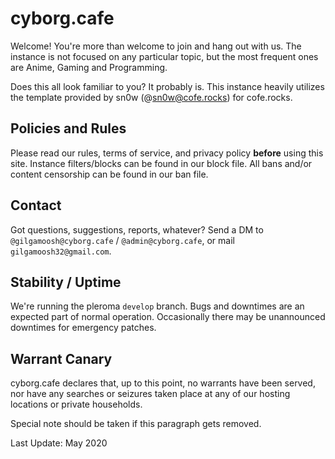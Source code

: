 # cyborg.cafe

Welcome!
You're more than welcome to join and hang out with us.
The instance is not focused on any particular topic,
but the most frequent ones are Anime, Gaming and Programming.

Does this all look familiar to you? It probably is. This instance heavily utilizes the template provided by sn0w (@sn0w@cofe.rocks) for cofe.rocks.

## Policies and Rules

Please read our rules, terms of service, and privacy policy **before** using this site.
Instance filters/blocks can be found in our block file.
All bans and/or content censorship can be found in our ban file.

## Contact

Got questions, suggestions, reports, whatever?
Send a DM to `@gilgamoosh@cyborg.cafe` / `@admin@cyborg.cafe`, or mail `gilgamoosh32@gmail.com`.

## Stability / Uptime

We're running the pleroma `develop` branch.
Bugs and downtimes are an expected part of normal operation.
Occasionally there may be unannounced downtimes for emergency patches.

## Warrant Canary

cyborg.cafe declares that, up to this point, no warrants have been served,
nor have any searches or seizures taken place at any of our hosting locations or private households.

Special note should be taken if this paragraph gets removed.

Last Update: May 2020